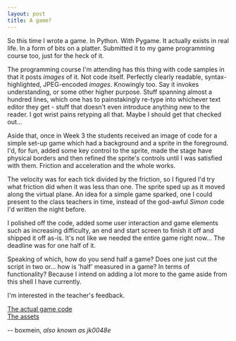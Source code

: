 ```yaml
--- 
layout: post 
title: A game? 
---
```


So this time I wrote a game. In Python. With Pygame. It actually exists in 
real life. In a form of bits on a platter. Submitted it to my game 
programming course too, just for the heck of it. 

The programming course I'm attending has this thing with code samples in that it
posts *images* of it. Not code itself. Perfectly clearly readable, syntax-
highlighted, JPEG-encoded *images*. Knowingly too. Say it invokes
understanding, or some other higher purpose. Stuff spanning almost a hundred
lines, which one has to painstakingly re-type into whichever text editor they
get - stuff that doesn't even introduce anything new to the reader. I got  wrist
pains retyping all that. Maybe I should get that checked out...

Aside that, once in Week 3 the students received an image of code for a  simple
set-up game which had a background and a sprite in the foreground. I'd, for fun,
added some key control to the sprite, made the stage have physical borders and
then refined the sprite's controls until I was satisfied with them. Friction and
acceleration and the whole works.

The velocity was for each tick divided by the friction, so I figured I'd try
what friction did when it was less than one. The sprite sped up as it moved
along the virtual plane. An idea for a simple game sparked, one I could  present
to the class teachers in time, instead of the god-awful *Simon* code  I'd
written the night before.

I polished off the code, added some user interaction and game elements such as
increasing difficulty, an end and start screen to finish it off and shipped it 
off as-is. It's not like we needed the entire game right now... The deadline was
for one half of it.

Speaking of which, how do you send half a game? Does one just cut the script in 
two or... how is 'half' measured in a game? In terms of functionality? Because 
I intend on adding a lot more to the game aside from this shell I have
currently.

I'm interested in the teacher's feedback.

[The actual game code](http://bpaste.net/show/J6p06529BPRlfRTbxQtK/)  
[The assets](http://www.mediafire.com/download/kr3x2km4xzvqpz6/assets.zip)

-- boxmein, *also known as jk0048e*

